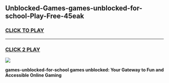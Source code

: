 
## Unblocked-Games-games-unblocked-for-school-Play-Free-45eak
<h3>
<a href="https://premium76.site?title=games-unblocked-for-school&ref=24M">CLICK TO PLAY</a></h3>
<hr>

<h3>
<a href="https://premium76.site?title=games-unblocked-for-school&ref=24M">CLICK 2 PLAY</a>
  
</h3>

<a href="https://premium76.site?title=games-unblocked-for-school&ref=24M"><img src="https://clearcache.store/games.png"></a>


**games-unblocked-for-school games unblocked: Your Gateway to Fun and Accessible Online Gaming**
